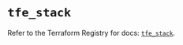 # `tfe_stack`

Refer to the Terraform Registry for docs: [`tfe_stack`](https://registry.terraform.io/providers/hashicorp/tfe/0.57.0/docs/resources/stack).
